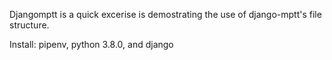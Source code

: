 Djangomptt is a quick excerise is demostrating
the use of django-mptt's file structure.

Install: pipenv, python 3.8.0, and django